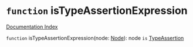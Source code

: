 # `function` isTypeAssertionExpression

[Documentation Index](../README.md)

`function` isTypeAssertionExpression(node: [Node](../interface.Node/README.md)): node `is` [TypeAssertion](../interface.TypeAssertion/README.md)